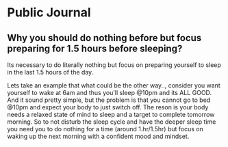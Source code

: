 # Public Journal

## Why you should do **nothing** before but focus preparing for 1.5 hours before sleeping?

Its necessary to do literally nothing but focus on preparing yourself to sleep in the last 1.5 hours of the day.

Lets take an example that what could be the other way.., consider you want yourself to wake at 6am and thus you'll sleep @10pm and its ALL GOOD. And it sound pretty simple, but the problem is that you cannot go to bed @10pm and expect your body to just switch off. The reson is your body needs a relaxed state of mind to sleep and a target to complete tomorrow morning. So to not disturb the sleep cycle and have the deeper sleep time you need you to do nothing for a time (around 1.hr/1.5hr) but focus on waking up the next morning with a confident mood and mindset.
